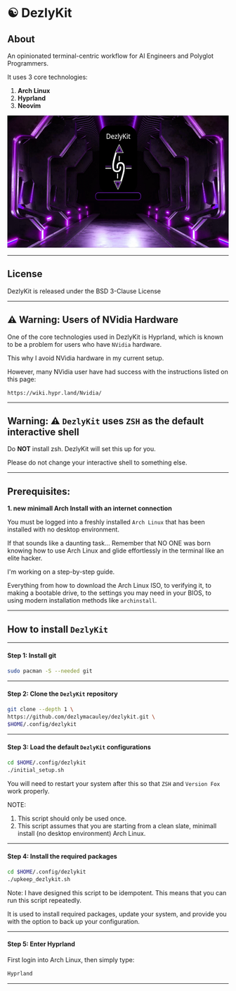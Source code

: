 # ☯️ DezlyKit

## About 
An opinionated terminal-centric workflow for AI Engineers 
and Polyglot Programmers. 

It uses 3 core technologies:
1. **Arch Linux**
2. **Hyprland**
3. **Neovim**

<img src="00-readme-images/dezlykit_lock_screen.png" alt="Alt text" height="300" width="600" />

_______________________________________________________________________________
## License

DezlyKit is released under the BSD 3-Clause License
_______________________________________________________________________________
## ⚠️ Warning: Users of NVidia Hardware

One of the core technologies used in DezlyKit is Hyprland, 
which is known to be a problem for users who have `NVidia` hardware.

This why I avoid NVidia hardware in my current setup. 

However, many NVidia user have had success with the instructions 
listed on this page:
```
https://wiki.hypr.land/Nvidia/
```
_______________________________________________________________________________

## Warning: ⚠️ `DezlyKit` uses `ZSH` as the default interactive shell 

Do **NOT** install zsh. DezlyKit will set this up for you.

Please do not change your interactive shell to something else.

_______________________________________________________________________________
## Prerequisites: 

**1. new minimall Arch Install with an internet connection**

You must be logged into a freshly installed `Arch Linux` 
that has been installed with no desktop environment. 

If that sounds like a daunting task... Remember that NO ONE was born knowing
how to use Arch Linux and glide effortlessly in the terminal like an elite
hacker. 

I'm working on a step-by-step guide.

Everything from how to download the Arch Linux ISO, to verifying it,
to making a bootable drive, to the settings you may need in your BIOS,
to using modern installation methods like `archinstall`.

_______________________________________________________________________________
## How to install `DezlyKit`
_______________________________________________________________________________
#### Step 1: Install git
```sh
sudo pacman -S --needed git
```
_______________________________________________________________________________
#### Step 2: Clone the `DezlyKit` repository
```sh
git clone --depth 1 \
https://github.com/dezlymacauley/dezlykit.git \
$HOME/.config/dezlykit
```
_______________________________________________________________________________
#### Step 3: Load the default `DezlyKit` configurations

```sh
cd $HOME/.config/dezlykit
./initial_setup.sh
```

You will need to restart your system after this so that `ZSH` 
and `Version Fox` work properly.

NOTE:
1. This script should only be used once.
2. This script assumes that you are starting from a clean slate,
minimall install (no desktop environment) Arch Linux.

_______________________________________________________________________________
#### Step 4: Install the required packages

```sh
cd $HOME/.config/dezlykit
./upkeep_dezlykit.sh
```
Note: I have designed this script to be idempotent. This means that you can
run this script repeatedly. 

It is used to install required packages, update your system, 
and provide you with the option to back up your configuration.

_______________________________________________________________________________
#### Step 5: Enter Hyprland

First login into Arch Linux, then simply type:

```sh
Hyprland
```

_______________________________________________________________________________
